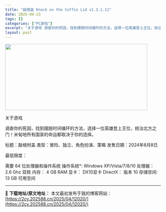 ```yaml
---
title: "敲棺盖 Knock on the Coffin Lid v1.3.1.11"
date: 2025-04-23
tags: []
categories: ["PC游戏"]
excerpt: "关于游戏 调查你的死因，找到摆脱时间循环的方法，选择一位英雄登上王位，统治北方之门！米甸地所有国家的命运都取决于你的选择。 标题：敲棺材盖 类型：冒险、独立、角色扮演、策略 发售日期：2024年8月8日 最低限度： 需要 64 位处理器和操作系统 操作系统*: Windows XP/Vista/7/&hellip;"
layout: post
---
```


<img class="aligncenter size-full wp-image-12014" src="https://2cy.202588.cn/wp-content/uploads/2025/04/2025042313150717.webp" alt="" width="460" height="215" />

关于游戏

调查你的死因，找到摆脱时间循环的方法，选择一位英雄登上王位，统治北方之门！米甸地所有国家的命运都取决于你的选择。

标题：敲棺材盖
类型：冒险、独立、角色扮演、策略
发售日期：2024年8月8日

最低限度：

需要 64 位处理器和操作系统
操作系统*: Windows XP/Vista/7/8/10
处理器： 2.6 Ghz 双核
内存： 4 GB RAM
显卡： DX10显卡
DirectX： 版本 10
存储空间: 13 GB 可用空间

---
📖 **下载地址/原文地址：** 本文最初发布于我的博客网站：[https://2cy.202588.cn/2025/04/12020/](https://2cy.202588.cn/2025/04/12020/)
